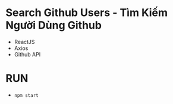 # Search Github Users - Tìm Kiếm Người Dùng Github

- ReactJS
- Axios
- Github API

# RUN
- `npm start`